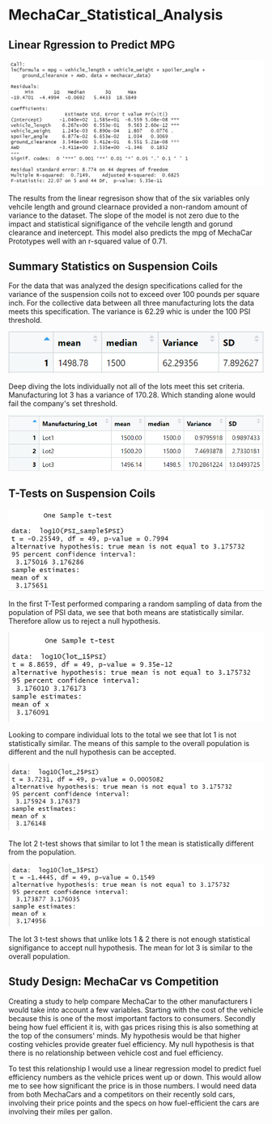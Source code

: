 # MechaCar_Statistical_Analysis

## Linear Rgression to Predict MPG

![This is an image](https://github.com/BrandonCodes95/MechaCar_Statistical_Analysis/blob/b6a6b34460fdd41728e8181a0abcfb90ce7b096d/Linear%20Regression%20Model%20Results.PNG) 

The results from the linear regresison show that of the six variables only vehcile length and ground clearnace provided a non-random amount of variance to the dataset. The slope of the model is not zero due to the impact and statistical signifigance of the vehcile length and gorund clearance and inetercept. This model also predicts the mpg of MechaCar Prototypes well with an r-squared value of 0.71.  



## Summary Statistics on Suspension Coils 

  For the data that was analyzed the design specifications called for the variance of the suspension coils not to exceed over 100 pounds per square inch. For the collective data between all three manufacturing lots the data meets this specification. The variance is 62.29 whic is under the 100 PSI threshold.
  
  ![This is an image](https://github.com/BrandonCodes95/MechaCar_Statistical_Analysis/blob/c04ba6a53dda88abcb32cd02cd07c98ef5e1c45d/Capture.PNG)
  
  Deep diving the lots individually not all of the lots meet this set criteria. Manufacturing lot 3 has a variance of 170.28. Which standing alone would fail the company's set threshold. 
  
  ![This is an image](https://github.com/BrandonCodes95/MechaCar_Statistical_Analysis/blob/c04ba6a53dda88abcb32cd02cd07c98ef5e1c45d/Lot%20Summary.PNG)
  
  ## T-Tests on Suspension Coils 
  
  ![This is an image](https://github.com/BrandonCodes95/MechaCar_Statistical_Analysis/blob/49d523d4b3d0d640ea4d5db9b8d7f06990e5fe0c/PSI%20Test.PNG)
  
  In the first T-Test performed comparing a random sampling of data from the population of PSI data, we see that both means are statistically similar. Therefore allow us to reject a null hypothesis. 
  
  ![This is an image](https://github.com/BrandonCodes95/MechaCar_Statistical_Analysis/blob/49d523d4b3d0d640ea4d5db9b8d7f06990e5fe0c/Lot%201%20t-test.PNG)
  
  Looking to compare individual lots to the total we see that lot 1 is not statistically similar. The means of this sample to the overall population is different and the null hypothesis can be accepted. 
  
  ![This is an image](https://github.com/BrandonCodes95/MechaCar_Statistical_Analysis/blob/49d523d4b3d0d640ea4d5db9b8d7f06990e5fe0c/Lot%202%20t-test.PNG)
  
  The lot 2 t-test shows that similar to lot 1 the mean is statistically different from the population. 
  
  ![This is an image](https://github.com/BrandonCodes95/MechaCar_Statistical_Analysis/blob/49d523d4b3d0d640ea4d5db9b8d7f06990e5fe0c/Lot%203%20t-test.PNG)
  
  The lot 3 t-test shows that unlike lots 1 & 2 there is not enough statistical signifigance to accept null hypothesis. The mean for lot 3 is similar to the overall population. 
  
  ## Study Design: MechaCar vs Competition 
   Creating a study to help compare MechaCar to the other manufacturers I would take into account a few variables. Starting with the cost of the vehicle because this is one of the most important factors to consumers. Secondly being how fuel efficient it is, with gas prices rising this is also something at the top of the consumers' minds. My hypothesis would be that higher costing vehicles provide greater fuel efficiency. My null hypothesis is that there is no relationship between vehicle cost and fuel efficiency.
  
  To test this relationship I would use a linear regression model to predict fuel efficiency numbers as the vehicle prices went up or down. This would allow me to see how significant the price is in those numbers. I would need data from both MechaCars and a competitors on their recently sold cars, involving their price points and the specs on how fuel-efficient the cars are involving their miles per gallon.


  
  
